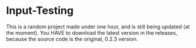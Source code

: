 # Input-Testing
This is a random project made under one hour, and is still being updated (at the moment).
You HAVE to download the latest version in the releases, because the source code is the original, 0.2.3 version.
